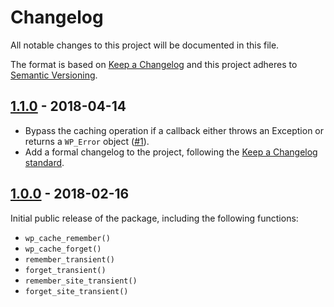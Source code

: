 # Changelog

All notable changes to this project will be documented in this file.

The format is based on [Keep a Changelog](http://keepachangelog.com/en/1.0.0/)
and this project adheres to [Semantic Versioning](http://semver.org/spec/v2.0.0.html).

## [1.1.0] - 2018-04-14

* Bypass the caching operation if a callback either throws an Exception or returns a `WP_Error` object ([#1]).
* Add a formal changelog to the project, following the [Keep a Changelog standard](http://keepachangelog.com/en/1.0.0/).

## [1.0.0] - 2018-02-16

Initial public release of the package, including the following functions:

* `wp_cache_remember()`
* `wp_cache_forget()`
* `remember_transient()`
* `forget_transient()`
* `remember_site_transient()`
* `forget_site_transient()`

[Unreleased]: https://github.com/stevegrunwell/wp-cache-remember/compare/master...develop
[1.1.0]: https://github.com/stevegrunwell/wp-cache-remember/releases/tag/v1.1.0
[1.0.0]: https://github.com/stevegrunwell/wp-cache-remember/releases/tag/v1.0.0
[#1]: https://github.com/stevegrunwell/wp-cache-remember/pull/1

